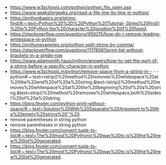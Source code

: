 - https://www.w3schools.com/python/python_file_open.asp
- https://www.geeksforgeeks.org/read-a-file-line-by-line-in-python/
- https://pythonbasics.org/string-find/#:~:text=Python%20%2D%20Python%20Tutorial-,String%20find()%20in%20Python,the%20character%20position%20if%20found.
- https://stackoverflow.com/questions/959215/how-do-i-remove-leading-whitespace-in-python
- https://pythonexamples.org/python-split-string-by-comma/
- https://stackoverflow.com/questions/11178061/print-list-without-brackets-in-a-single-row
- https://www.adamsmith.haus/python/answers/how-to-get-the-part-of-a-string-before-a-specific-character-in-python
- https://www.w3schools.in/python/remove-space-from-a-string-in-- - - python#:~:text=rstrip()%20method%20removes%20whitespace%20at%20the%20end%20of%20a%20string.&text=lstrip()%20method%20removes%20whitespace%20at%20the%20beginning%20of%20a%20string.&text=strip()%20method%20removes%20whitespace,both%20sides)%20of%20a%20string.
- https://blog.finxter.com/python-print-without-space/#:~:text=Solution%20With%20Separator%20Argument,to%20the%20empty%20string%20''%20.
- remove parentheses in string python
- remove parentheses in string python
- https://blog.finxter.com/convert-tuple-to-list/#:~:text=The%20most%20Pythonic%20way%20to,is%20the%20new%20list%20generated.
- https://blog.finxter.com/convert-tuple-to-list/#:~:text=The%20most%20Pythonic%20way%20to,is%20the%20new%20list%20generated.
